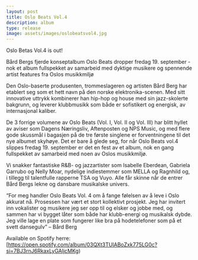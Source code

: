 ```yaml
---
layout: post
title: Oslo Beats Vol.4
description: album
type: release
image: assets/images/oslobeatsvol4.jpg
---
```

Oslo Betas Vol.4 is out!

Bård Bergs fjerde konseptalbum Oslo Beats dropper fredag 19. september - nok et album fullspekket av samarbeid med dyktige musikere og spennende artist features fra Oslos musikkmiljø

Den Oslo-baserte produsenten, trommeslageren og artisten Bård Berg har etablert seg som et hett navn på den norske elektronika-scenen. Med sitt innovative uttrykk kombinerer han hip-hop og house med sin jazz-skolerte bakgrunn, og leverer klubbmusikk som både er sofistikert og energisk, av internasjonal kaliber.

De 3 forrige volumene av Oslo Beats (Vol. I, Vol. II og Vol. III) har blitt hyllet av aviser som Dagens Næringsliv, Aftenposten og NPS Music, og med flere gode skussmål i bagasjen på de tre første singlene er forventningene til det nye albumet skyhøye. Det er bare å glede seg, for når Oslo Beats vol.4 slippes fredag 19. september er det en fest av et album, nok en gang fullspekket av samarbeid med noen av Oslos musikkmiljø.

Vi snakker fantastiske R&B- og jazzartister som Isabelle Eberdean, Gabriela Garrubo og Nelly Moar, nydelige indiestemmer som MELLA og Ragnhild og, i tillegg til talentfulle rapperne TSA og Vuyo. Alle får skinne når de entrer Bård Bergs lekne og dansbare musikalske univers.

“For meg handler Oslo Beats Vol. 4 om å fange følelsen av å leve i Oslo akkurat nå. Prosessen har vært et stort kollektivt prosjekt. Jeg har invitert inn vokalister og musikere jeg ser opp til og elsker og jobbe med, og sammen har vi bygget låter som både har klubb-energi og musikalsk dybde. Jeg ville lage en plate som fungerer like bra på hodetelefoner som på et svett dansegulv” – Bård Berg

Available on Spotify herre: [https://open.spotify.com/album/03QXt3TUlABoZxk775LG0c?si=7BJ3rnJ6RkaxLyGAljcMKg)
